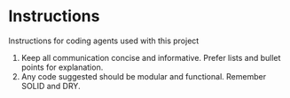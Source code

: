 # Instructions

 Instructions for coding agents used with this project

1. Keep all communication concise and informative. Prefer lists and bullet points for explanation. 
2. Any code suggested should be modular and functional. Remember SOLID and DRY.
